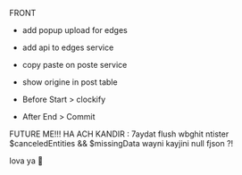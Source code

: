 FRONT
- add popup upload for edges
- add api to edges service
- copy paste on poste service
- show origine in post table


- Before Start > clockify
- After End > Commit



FUTURE ME!!! HA ACH KANDIR :
7aydat flush
wbghit ntister $canceledEntities && $missingData
wayni kayjini null fjson ?!

lova ya 🥰